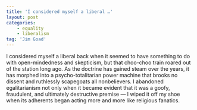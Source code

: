 ```yaml
---
title: 'I considered myself a liberal …'
layout: post
categories:
    - equality
    - liberalism
tag: 'Jim Goad'
---
```


I considered myself a liberal back when it seemed to have something to do with open-mindedness and skepticism, but that choo-choo train roared out of the station long ago. As the doctrine has gained steam over the years, it has morphed into a psycho-totalitarian power machine that brooks no dissent and ruthlessly scapegoats all nonbelievers. I abandoned egalitarianism not only when it became evident that it was a goofy, fraudulent, and ultimately destructive premise — I wiped it off my shoe when its adherents began acting more and more like religious fanatics.